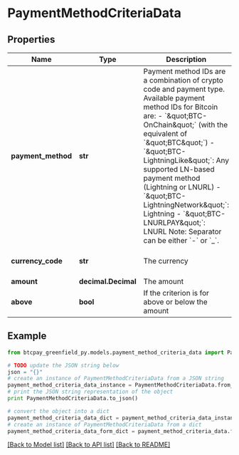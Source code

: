 # PaymentMethodCriteriaData


## Properties
Name | Type | Description | Notes
------------ | ------------- | ------------- | -------------
**payment_method** | **str** | Payment method IDs are a combination of crypto code and payment type. Available payment method IDs for Bitcoin are:   - &#x60;\&quot;BTC-OnChain\&quot;&#x60; (with the equivalent of &#x60;\&quot;BTC\&quot;&#x60;)    -&#x60;\&quot;BTC-LightningLike\&quot;&#x60;: Any supported LN-based payment method (Lightning or LNURL)    - &#x60;\&quot;BTC-LightningNetwork\&quot;&#x60;: Lightning    - &#x60;\&quot;BTC-LNURLPAY\&quot;&#x60;: LNURL        Note: Separator can be either &#x60;-&#x60; or &#x60;_&#x60;. | [optional] 
**currency_code** | **str** | The currency | [optional] [default to 'USD']
**amount** | **decimal.Decimal** | The amount | [optional] 
**above** | **bool** | If the criterion is for above or below the amount | [optional] [default to False]

## Example

```python
from btcpay_greenfield_py.models.payment_method_criteria_data import PaymentMethodCriteriaData

# TODO update the JSON string below
json = "{}"
# create an instance of PaymentMethodCriteriaData from a JSON string
payment_method_criteria_data_instance = PaymentMethodCriteriaData.from_json(json)
# print the JSON string representation of the object
print PaymentMethodCriteriaData.to_json()

# convert the object into a dict
payment_method_criteria_data_dict = payment_method_criteria_data_instance.to_dict()
# create an instance of PaymentMethodCriteriaData from a dict
payment_method_criteria_data_form_dict = payment_method_criteria_data.from_dict(payment_method_criteria_data_dict)
```
[[Back to Model list]](../README.md#documentation-for-models) [[Back to API list]](../README.md#documentation-for-api-endpoints) [[Back to README]](../README.md)


